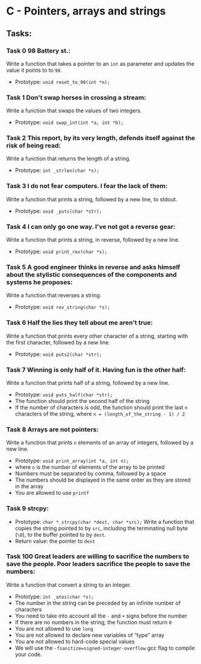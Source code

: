 # C - Pointers, arrays and strings

## Tasks:

### Task 0 98 Battery st.:
Write a function that takes a pointer to an `int` as parameter and updates the value it points to to `98`.
- Prototype: `void reset_to_98(int *n);`

### Task 1 Don't swap horses in crossing a stream:
Write a function that swaps the values of two integers.
- Prototype: `void swap_int(int *a, int *b);`

### Task 2 This report, by its very length, defends itself against the risk of being read:
Write a function that returns the length of a string.
- Prototype: `int _strlen(char *s);`

### Task 3 I do not fear computers. I fear the lack of them:
Write a function that prints a string, followed by a new line, to stdout.
- Prototype: `void _puts(char *str);`

### Task 4 I can only go one way. I've not got a reverse gear:
Write a function that prints a string, in reverse, followed by a new line.
- Prototype: `void print_rev(char *s);`

### Task 5 A good engineer thinks in reverse and asks himself about the stylistic consequences of the components and systems he proposes:
Write a function that reverses a string.
- Prototype: `void rev_string(char *s);`

### Task 6 Half the lies they tell about me aren't true:
Write a function that prints every other character of a string, starting with the first character, followed by a new line.
- Prototype: `void puts2(char *str);`

### Task 7 Winning is only half of it. Having fun is the other half:
Write a function that prints half of a string, followed by a new line.
- Prototype: `void puts_half(char *str);`
- The function should print the second half of the string
- If the number of characters is odd, the function should print the last `n` characters of the string, where `n = (length_of_the_string - 1) / 2`

### Task 8 Arrays are not pointers:
Write a function that prints `n` elements of an array of integers, followed by a new line.
- Prototype: `void print_array(int *a, int n);`
- where `n` is the number of elements of the array to be printed
- Numbers must be separated by comma, followed by a space
- The numbers should be displayed in the same order as they are stored in the array
- You are allowed to use `printf`

### Task 9 strcpy:
- Prototype: `char *_strcpy(char *dest, char *src);`
Write a function that copies the string pointed to by `src`, including the terminating null byte (`\0`), to the buffer pointed to by `dest`.
- Return value: the pointer to `dest`

### Task 100 Great leaders are willing to sacrifice the numbers to save the people. Poor leaders sacrifice the people to save the numbers:
Write a function that convert a string to an integer.
- Prototype: `int _atoi(char *s);`
- The number in the string can be preceded by an infinite number of characters
- You need to take into account all the `-` and `+` signs before the number
- If there are no numbers in the string, the function must return `0`
- You are not allowed to use `long`
- You are not allowed to declare new variables of “type” array
- You are not allowed to hard-code special values
- We will use the `-fsanitize=signed-integer-overflow` gcc flag to compile your code.
